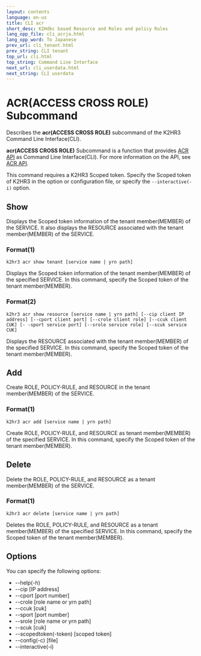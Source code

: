 ```yaml
---
layout: contents
language: en-us
title: CLI acr
short_desc: K2Hdkc based Resource and Roles and policy Rules
lang_opp_file: cli_acrja.html
lang_opp_word: To Japanese
prev_url: cli_tenant.html
prev_string: CLI tenant
top_url: cli.html
top_string: Command Line Interface
next_url: cli_userdata.html
next_string: CLI userdata
---
```


# ACR(ACCESS CROSS ROLE) Subcommand
Describes the **acr(ACCESS CROSS ROLE)** subcommand of the K2HR3 Command Line Interface(CLI).

**acr(ACCESS CROSS ROLE)** Subcommand is a function that provides [ACR API](api_acr.html) as Command Line Interface(CLI).
For more information on the API, see [ACR API](api_acr.html).

This command requires a K2HR3 Scoped token. Specify the Scoped token of K2HR3 in the option or configuration file, or specify the `--interactive(-i)` option.

## Show
Displays the Scoped token information of the tenant member(MEMBER) of the SERVICE.
It also displays the RESOURCE associated with the tenant member(MEMBER) of the SERVICE.

### Format(1)
```
k2hr3 acr show tenant [service name | yrn path]
```
Displays the Scoped token information of the tenant member(MEMBER) of the specified SERVICE.
In this command, specify the Scoped token of the tenant member(MEMBER).

### Format(2)
```
k2hr3 acr show resource [service name | yrn path] [--cip client IP address] [--cport client port] [--crole client role] [--ccuk client CUK] [- -sport service port] [--srole service role] [--scuk service CUK]
```
Displays the RESOURCE associated with the tenant member(MEMBER) of the specified SERVICE.
In this command, specify the Scoped token of the tenant member(MEMBER).

## Add
Create ROLE, POLICY-RULE, and RESOURCE in the tenant member(MEMBER) of the SERVICE.

### Format(1)
```
k2hr3 acr add [service name | yrn path]
```
Create ROLE, POLICY-RULE, and RESOURCE as tenant member(MEMBER) of the specified SERVICE.
In this command, specify the Scoped token of the tenant member(MEMBER).

## Delete
Delete the ROLE, POLICY-RULE, and RESOURCE as a tenant member(MEMBER) of the SERVICE.

### Format(1)
```
k2hr3 acr delete [service name | yrn path]
```
Deletes the ROLE, POLICY-RULE, and RESOURCE as a tenant member(MEMBER) of the specified SERVICE.
In this command, specify the Scoped token of the tenant member(MEMBER).

## Options
You can specify the following options:
- -\-help(-h)
- -\-cip [IP address]
- -\-cport [port number]
- -\-crole [role name or yrn path]
- -\-ccuk [cuk]
- -\-sport [port number]
- -\-srole [role name or yrn path]
- -\-scuk [cuk]
- -\-scopedtoken(-token) [scoped token]
- -\-config(-c) [file]
- -\-interactive(-i)
